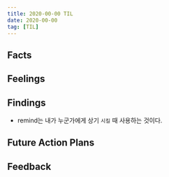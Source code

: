 ```yaml
---
title: 2020-00-00 TIL
date: 2020-00-00
tag: [TIL]
---
```


## Facts

## Feelings

## Findings

- remind는 내가 누군가에게 상기 `시킬` 때 사용하는 것이다.

## Future Action Plans

## Feedback
